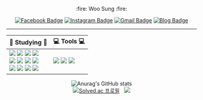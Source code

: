 
<div align=center>
<p>:fire: Woo Sung :fire:</p>

[![Facebook Badge](https://img.shields.io/badge/facebook-1877f2?style=flat-square&logo=facebook&logoColor=white&link=https://www.facebook.com/woosung9801)](https://www.facebook.com/woosung9801)
[![Instagram Badge](https://img.shields.io/badge/Instagram-E4405F?style=flat-square&logo=instagram&logoColor=white&link=https://www.instagram.com/woosung_o3o)](https://www.instagram.com/woosung_o3o)
[![Gmail Badge](https://img.shields.io/badge/Gmail-d14836?style=flat-square&logo=Gmail&logoColor=white&link=mailto:woosung9801@gmail.com)](mailto:woosung9801@gmail.com)
[![Blog Badge](https://img.shields.io/badge/Tistory-000000?style=flat-square&logo=velog&logoColor=white&link=mailto:https://woosung9801.tistory.com/)](https://woosung9801.tistory.com/)

<hr/>

| :book: Studying :book: | :computer: Tools :computer: |
| ----------------------------- | ---------------------------------- |
| <a href="https://woosung9801.tistory.com/"><img src="https://img.shields.io/badge/Python-3766AB?style=flat-square&logo=Python&logoColor=white"/></a>&nbsp;<a href="https://woosung9801.tistory.com/"><img src="https://img.shields.io/badge/Node.js-339933?style=flat-square&logo=nodedotjs&logoColor=white"/></a>&nbsp;<a href="https://woosung9801.tistory.com/"><img src="https://img.shields.io/badge/React.js-61DAFB?style=flat-square&logo=react&logoColor=black"/></a>&nbsp;<a href="https://woosung9801.tistory.com/"><img src="https://img.shields.io/badge/Spring Boot-6DB33F?style=flat-square&logo=springboot&logoColor=white"/></a></br><a href="https://woosung9801.tistory.com/"><img src="https://img.shields.io/badge/HTML5-E34F26?style=flat-square&logo=html5&logoColor=white"/></a>&nbsp;<a href="https://woosung9801.tistory.com/"><img src="https://img.shields.io/badge/CSS3-1572B6?style=flat-square&logo=css3&logoColor=white"/></a>&nbsp;<a href="https://woosung9801.tistory.com/"><img src="https://img.shields.io/badge/JavaScript-F7DF1E?style=flat-square&logo=javascript&logoColor=white"/></a>&nbsp;<a href="https://woosung9801.tistory.com/"><img src="https://img.shields.io/badge/TypeScript-3178C6?style=flat-square&logo=typescript&logoColor=white"/></a></br><a href="https://woosung9801.tistory.com/"><img src="https://img.shields.io/badge/MySQL-4479A1?style=flat-square&logo=mysql&logoColor=white"/></a>&nbsp;<a href="https://woosung9801.tistory.com/"><img src="https://img.shields.io/badge/MariaDB-003545?style=flat-square&logo=mariadb&logoColor=white"/></a>&nbsp;<a href="https://woosung9801.tistory.com/"><img src="https://img.shields.io/badge/MongoDB-47A248?style=flat-square&logo=mongodb&logoColor=white"/></a>&nbsp;<a href="https://woosung9801.tistory.com/"><img src="https://img.shields.io/badge/OracleDB-F80000?style=flat-square&logo=oracle&logoColor=white"/></a> | <a href="https://woosung9801.tistory.com/"><img src="https://img.shields.io/badge/Visual Studio Code-007ACC?style=flat-square&logo=visualstudiocode&logoColor=white"/></a>&nbsp;<a href="https://woosung9801.tistory.com/"><img src="https://img.shields.io/badge/GitHub-181717?style=flat-square&logo=github&logoColor=white"/></a>&nbsp;<a href="https://woosung9801.tistory.com/"><img src="https://img.shields.io/badge/IntelliJ IDEA-000000?style=flat-square&logo=intellijidea&logoColor=white"/></a> |
  
  
<!-- <div>

<p>:book: Studying :book:</p>
<a href="https://woosung9801.tistory.com/"><img src="https://img.shields.io/badge/Python-3766AB?style=flat-square&logo=Python&logoColor=white"/></a>&nbsp;<a href="https://woosung9801.tistory.com/"><img src="https://img.shields.io/badge/Node.js-339933?style=flat-square&logo=nodedotjs&logoColor=white"/></a>&nbsp;<a href="https://woosung9801.tistory.com/"><img src="https://img.shields.io/badge/React.js-61DAFB?style=flat-square&logo=react&logoColor=black"/></a>&nbsp;<a href="https://woosung9801.tistory.com/"><img src="https://img.shields.io/badge/Spring Boot-6DB33F?style=flat-square&logo=springboot&logoColor=white"/></a></br><a href="https://woosung9801.tistory.com/"><img src="https://img.shields.io/badge/HTML5-E34F26?style=flat-square&logo=html5&logoColor=white"/></a>&nbsp;<a href="https://woosung9801.tistory.com/"><img src="https://img.shields.io/badge/CSS3-1572B6?style=flat-square&logo=css3&logoColor=white"/></a>&nbsp;<a href="https://woosung9801.tistory.com/"><img src="https://img.shields.io/badge/JavaScript-F7DF1E?style=flat-square&logo=javascript&logoColor=white"/></a>&nbsp;<a href="https://woosung9801.tistory.com/"><img src="https://img.shields.io/badge/TypeScript-3178C6?style=flat-square&logo=typescript&logoColor=white"/></a></br><a href="https://woosung9801.tistory.com/"><img src="https://img.shields.io/badge/MySQL-4479A1?style=flat-square&logo=mysql&logoColor=white"/></a>&nbsp;<a href="https://woosung9801.tistory.com/"><img src="https://img.shields.io/badge/MariaDB-003545?style=flat-square&logo=mariadb&logoColor=white"/></a>&nbsp;<a href="https://woosung9801.tistory.com/"><img src="https://img.shields.io/badge/MongoDB-47A248?style=flat-square&logo=mongodb&logoColor=white"/></a>&nbsp;<a href="https://woosung9801.tistory.com/"><img src="https://img.shields.io/badge/OracleDB-F80000?style=flat-square&logo=oracle&logoColor=white"/></a>&nbsp;
</br><hr/>
</div>
<div>
<p>:computer: Tools :computer:</p>
<a href="https://woosung9801.tistory.com/"><img src="https://img.shields.io/badge/Visual Studio Code-007ACC?style=flat-square&logo=visualstudiocode&logoColor=white"/></a>&nbsp;<a href="https://woosung9801.tistory.com/"><img src="https://img.shields.io/badge/GitHub-181717?style=flat-square&logo=github&logoColor=white"/></a>&nbsp;<a href="https://woosung9801.tistory.com/"><img src="https://img.shields.io/badge/IntelliJ IDEA-000000?style=flat-square&logo=intellijidea&logoColor=white"/></a>
  <hr/>
</div> -->
<!-- [![Top Langs](https://github-readme-stats.vercel.app/api/top-langs/?username=sun980120)](https://github.com/sun980120/github-readme-stats) -->

<!-- 
- 👋 Hi, I’m Woosung Hong
- 👀 I’m interested in Back-End & Front-End
- 🌱 I’m currently learning Back-End : Node.js, MySQL, MariaDB, MongoDB, OracleDB & Front-End : React.js, HTML, CSS, JavaScript
- 💞️ I’m looking to collaborate on Back-End
- 📫 How to reach me woosung9801@gmail.com -->

<!---
sun980120/sun980120 is a ✨ special ✨ repository because its `README.md` (this file) appears on your GitHub profile.
You can click the Preview link to take a look at your changes.
--->

![Anurag's GitHub stats](https://github-readme-stats.vercel.app/api?username=sun980120&show_icons=true) </br> [![Solved.ac 프로필](http://mazassumnida.wtf/api/v2/generate_badge?boj=sun980120)](https://solved.ac/sun980120) &nbsp; <img src="http://mazandi.herokuapp.com/api?handle=sun980120&theme=warm"/>

</div>

<!-- ![Footer](https://capsule-render.vercel.app/api?type=waving&color=auto&height=200&section=footer) -->
